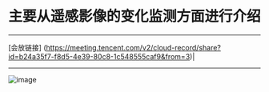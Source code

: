 # 主要从遥感影像的变化监测方面进行介绍
*****
[会放链接] (https://meeting.tencent.com/v2/cloud-record/share?id=b24a35f7-f8d5-4e39-80c8-1c548555caf9&from=3)| 
*****
![image]()

